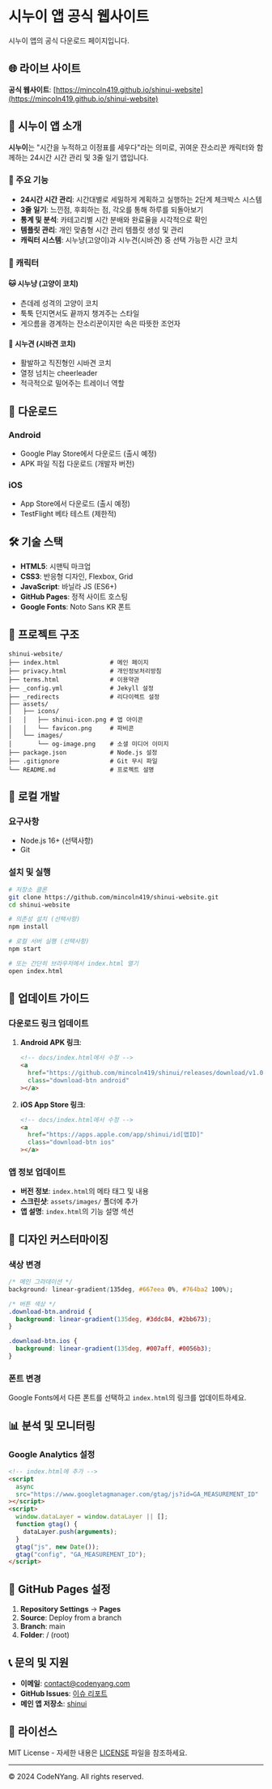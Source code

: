 # 시누이 앱 공식 웹사이트

시누이 앱의 공식 다운로드 페이지입니다.

## 🌐 라이브 사이트

**공식 웹사이트**: [https://mincoln419.github.io/shinui-website](https://mincoln419.github.io/shinui-website)

## 📱 시누이 앱 소개

**시누이**는 "시간을 누적하고 이정표를 세우다"라는 의미로, 귀여운 잔소리꾼 캐릭터와 함께하는 24시간 시간 관리 및 3줄 일기 앱입니다.

### 🌟 주요 기능

- **24시간 시간 관리**: 시간대별로 세밀하게 계획하고 실행하는 2단계 체크박스 시스템
- **3줄 일기**: 느낀점, 후회하는 점, 각오를 통해 하루를 되돌아보기
- **통계 및 분석**: 카테고리별 시간 분배와 완료율을 시각적으로 확인
- **템플릿 관리**: 개인 맞춤형 시간 관리 템플릿 생성 및 관리
- **캐릭터 시스템**: 시누냥(고양이)과 시누견(시바견) 중 선택 가능한 시간 코치

### 🎨 캐릭터

#### 🐱 시누냥 (고양이 코치)

- 츤데레 성격의 고양이 코치
- 툭툭 던지면서도 끝까지 챙겨주는 스타일
- 게으름을 경계하는 잔소리꾼이지만 속은 따뜻한 조언자

#### 🐶 시누견 (시바견 코치)

- 활발하고 직진형인 시바견 코치
- 열정 넘치는 cheerleader
- 적극적으로 밀어주는 트레이너 역할

## 🚀 다운로드

### Android

- Google Play Store에서 다운로드 (출시 예정)
- APK 파일 직접 다운로드 (개발자 버전)

### iOS

- App Store에서 다운로드 (출시 예정)
- TestFlight 베타 테스트 (제한적)

## 🛠️ 기술 스택

- **HTML5**: 시맨틱 마크업
- **CSS3**: 반응형 디자인, Flexbox, Grid
- **JavaScript**: 바닐라 JS (ES6+)
- **GitHub Pages**: 정적 사이트 호스팅
- **Google Fonts**: Noto Sans KR 폰트

## 📁 프로젝트 구조

```
shinui-website/
├── index.html              # 메인 페이지
├── privacy.html            # 개인정보처리방침
├── terms.html              # 이용약관
├── _config.yml             # Jekyll 설정
├── _redirects              # 리다이렉트 설정
├── assets/
│   ├── icons/
│   │   ├── shinui-icon.png # 앱 아이콘
│   │   └── favicon.png     # 파비콘
│   └── images/
│       └── og-image.png    # 소셜 미디어 이미지
├── package.json            # Node.js 설정
├── .gitignore              # Git 무시 파일
└── README.md               # 프로젝트 설명
```

## 🚀 로컬 개발

### 요구사항

- Node.js 16+ (선택사항)
- Git

### 설치 및 실행

```bash
# 저장소 클론
git clone https://github.com/mincoln419/shinui-website.git
cd shinui-website

# 의존성 설치 (선택사항)
npm install

# 로컬 서버 실행 (선택사항)
npm start

# 또는 간단히 브라우저에서 index.html 열기
open index.html
```

## 📝 업데이트 가이드

### 다운로드 링크 업데이트

1. **Android APK 링크**:

   ```html
   <!-- docs/index.html에서 수정 -->
   <a
     href="https://github.com/mincoln419/shinui/releases/download/v1.0.0/shinui-v1.0.0.apk"
     class="download-btn android"
   ></a>
   ```

2. **iOS App Store 링크**:
   ```html
   <!-- docs/index.html에서 수정 -->
   <a
     href="https://apps.apple.com/app/shinui/id[앱ID]"
     class="download-btn ios"
   ></a>
   ```

### 앱 정보 업데이트

- **버전 정보**: `index.html`의 메타 태그 및 내용
- **스크린샷**: `assets/images/` 폴더에 추가
- **앱 설명**: `index.html`의 기능 설명 섹션

## 🎨 디자인 커스터마이징

### 색상 변경

```css
/* 메인 그라데이션 */
background: linear-gradient(135deg, #667eea 0%, #764ba2 100%);

/* 버튼 색상 */
.download-btn.android {
  background: linear-gradient(135deg, #3ddc84, #2bb673);
}

.download-btn.ios {
  background: linear-gradient(135deg, #007aff, #0056b3);
}
```

### 폰트 변경

Google Fonts에서 다른 폰트를 선택하고 `index.html`의 링크를 업데이트하세요.

## 📊 분석 및 모니터링

### Google Analytics 설정

```html
<!-- index.html에 추가 -->
<script
  async
  src="https://www.googletagmanager.com/gtag/js?id=GA_MEASUREMENT_ID"
></script>
<script>
  window.dataLayer = window.dataLayer || [];
  function gtag() {
    dataLayer.push(arguments);
  }
  gtag("js", new Date());
  gtag("config", "GA_MEASUREMENT_ID");
</script>
```

## 🔧 GitHub Pages 설정

1. **Repository Settings** → **Pages**
2. **Source**: Deploy from a branch
3. **Branch**: main
4. **Folder**: / (root)

## 📞 문의 및 지원

- **이메일**: contact@codenyang.com
- **GitHub Issues**: [이슈 리포트](https://github.com/mincoln419/shinui-website/issues)
- **메인 앱 저장소**: [shinui](https://github.com/mincoln419/times_line)

## 📄 라이선스

MIT License - 자세한 내용은 [LICENSE](LICENSE) 파일을 참조하세요.

---

© 2024 CodeNYang. All rights reserved.
